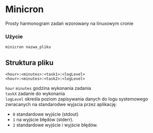 # Minicron
Prosty harmonogram zadań wzorowany na linuxowym cronie

### Użycie
```minicron nazwa_pliku```

## Struktura pliku
```
<hour>:<minutes>:<task1>:<logLevel>
<hour>:<minutes>:<task2>:<logLevel>
```
`hour` `minutes` godzina wykonania zadania  
`taskX` zadanie do wykonania  
`logLevel` określa poziom zapisywania danych do logu systemowego zwracanych na standarodwe wyjscia przez aplikację:
- `0`  standardowe wyjście (stdout)  
- `1`  na wyjście błędów (stderr).  
- `2`  standardowe wyjście i wyjście błędów.  

